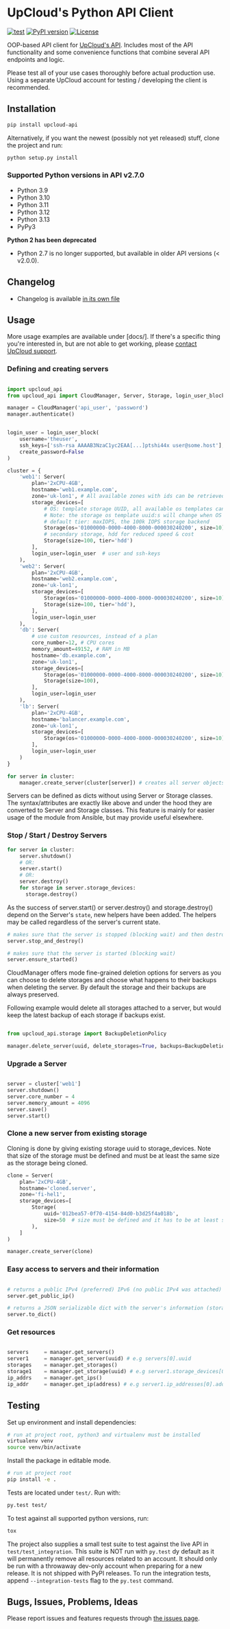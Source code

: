 # UpCloud's Python API Client

[![test](https://github.com/UpCloudLtd/upcloud-python-api/actions/workflows/main.yml/badge.svg)](https://github.com/UpCloudLtd/upcloud-python-api/actions/workflows/main.yml)
[![PyPI version](https://badge.fury.io/py/upcloud-api.svg)](https://badge.fury.io/py/upcloud-api)
[![License](https://img.shields.io/badge/license-MIT-green.svg)](https://github.com/UpCloudLtd/upcloud-python-api/blob/main/LICENSE.txt)

OOP-based API client for [UpCloud's API](https://developers.upcloud.com/1.3/). Includes most of the API
functionality and some convenience functions that combine several API endpoints and logic.

Please test all of your use cases thoroughly before actual production use. Using a separate UpCloud account for
testing / developing the client is recommended.

## Installation

``` bash
pip install upcloud-api
```

Alternatively, if you want the newest (possibly not yet released) stuff, clone the project and run:

``` bash
python setup.py install
```

### Supported Python versions in API v2.7.0

- Python 3.9
- Python 3.10
- Python 3.11
- Python 3.12
- Python 3.13
- PyPy3

**Python 2 has been deprecated**

- Python 2.7 is no longer supported, but available in older API versions (< v2.0.0).

## Changelog

- Changelog is available [in its own file](CHANGELOG.md)

## Usage

More usage examples are available under [docs/]. If there's a specific thing you're interested in,
but are not able to get working, please [contact UpCloud support](https://upcloud.com/contact/).

### Defining and creating servers

```python

import upcloud_api
from upcloud_api import CloudManager, Server, Storage, login_user_block

manager = CloudManager('api_user', 'password')
manager.authenticate()


login_user = login_user_block(
    username='theuser',
    ssh_keys=['ssh-rsa AAAAB3NzaC1yc2EAA[...]ptshi44x user@some.host'],
    create_password=False
)

cluster = {
    'web1': Server(
        plan='2xCPU-4GB',
        hostname='web1.example.com',
        zone='uk-lon1', # All available zones with ids can be retrieved by using manager.get_zones()
        storage_devices=[
            # OS: template storage UUID, all available os templates can be retrieved by calling manager.get_templates()
            # Note: the storage os template uuid:s will change when OS is updated. So check that the UUID is correct
            # default tier: maxIOPS, the 100k IOPS storage backend
            Storage(os='01000000-0000-4000-8000-000030240200', size=10),
            # secondary storage, hdd for reduced speed & cost
            Storage(size=100, tier='hdd')
        ],
        login_user=login_user  # user and ssh-keys
    ),
    'web2': Server(
        plan='2xCPU-4GB',
        hostname='web2.example.com',
        zone='uk-lon1',
        storage_devices=[
            Storage(os='01000000-0000-4000-8000-000030240200', size=10),
            Storage(size=100, tier='hdd'),
        ],
        login_user=login_user
    ),
    'db': Server(
        # use custom resources, instead of a plan
        core_number=12, # CPU cores
        memory_amount=49152, # RAM in MB
        hostname='db.example.com',
        zone='uk-lon1',
        storage_devices=[
            Storage(os='01000000-0000-4000-8000-000030240200', size=10),
            Storage(size=100),
        ],
        login_user=login_user
    ),
    'lb': Server(
        plan='2xCPU-4GB',
        hostname='balancer.example.com',
        zone='uk-lon1',
        storage_devices=[
            Storage(os='01000000-0000-4000-8000-000030240200', size=10)
        ],
        login_user=login_user
    )
}

for server in cluster:
    manager.create_server(cluster[server]) # creates all server objects defined in cluster

```

Servers can be defined as dicts without using Server or Storage classes.
The syntax/attributes are exactly like above and under the hood they are converted to Server and Storage classes.
This feature is mainly for easier usage of the module from Ansible, but may provide useful elsewhere.

### Stop / Start / Destroy Servers

```python
for server in cluster:
	server.shutdown()
	# OR:
	server.start()
	# OR:
	server.destroy()
	for storage in server.storage_devices:
	  storage.destroy()

```

As the success of server.start() or server.destroy() and storage.destroy()
depend on the Server's `state`, new helpers have been added. The helpers may be called regardless of
the server's current state.

```python
# makes sure that the server is stopped (blocking wait) and then destroys the server and its storages
server.stop_and_destroy()

# makes sure that the server is started (blocking wait)
server.ensure_started()
```

CloudManager offers mode fine-grained deletion options for servers as you can choose to delete storages and
choose what happens to their backups when deleting the server. By default the storage and their backups are
always preserved.

Following example would delete all storages attached to a server, but would keep the latest backup
of each storage if backups exist.

```python

from upcloud_api.storage import BackupDeletionPolicy

manager.delete_server(uuid, delete_storages=True, backups=BackupDeletionPolicy.KEEP_LATEST)

```

### Upgrade a Server

```python

server = cluster['web1']
server.shutdown()
server.core_number = 4
server.memory_amount = 4096
server.save()
server.start()

```

### Clone a new server from existing storage

Cloning is done by giving existing storage uuid to storage_devices. Note that size of the storage
must be defined and must be at least the same size as the storage being cloned.

```python
clone = Server(
    plan='2xCPU-4GB',
    hostname='cloned.server',
    zone='fi-hel1',
    storage_devices=[
        Storage(
            uuid='012bea57-0f70-4154-84d0-b3d25f4a018b',
            size=50  # size must be defined and it has to be at least same size than storage being cloned
        ),
    ]
)

manager.create_server(clone)
```

### Easy access to servers and their information

```python

# returns a public IPv4 (preferred) IPv6 (no public IPv4 was attached) address
server.get_public_ip()

# returns a JSON serializable dict with the server's information (storages and ip-addresses included)
server.to_dict()

```

### Get resources

```python

servers     = manager.get_servers()
server1     = manager.get_server(uuid) # e.g servers[0].uuid
storages    = manager.get_storages()
storage1    = manager.get_storage(uuid) # e.g server1.storage_devices[0].uuid
ip_addrs    = manager.get_ips()
ip_addr     = manager.get_ip(address) # e.g server1.ip_addresses[0].address

```

## Testing

Set up environment and install dependencies:

``` bash
# run at project root, python3 and virtualenv must be installed
virtualenv venv
source venv/bin/activate
```

Install the package in editable mode.

```bash
# run at project root
pip install -e .
```

Tests are located under `test/`. Run with:

```bash
py.test test/
```

To test against all supported python versions, run:

```bash
tox
```


The project also supplies a small test suite to test against the live API in `test/test_integration`.
This suite is NOT run with `py.test` dy default as it will permanently remove all resources related to an account.
It should only be run with a throwaway dev-only account when preparing for a new release. It is not shipped with
PyPI releases. To run the integration tests, append `--integration-tests` flag to the `py.test` command.

## Bugs, Issues, Problems, Ideas

Please report issues and features requests through
[the issues page](https://github.com/UpCloudLtd/upcloud-python-api/issues).
